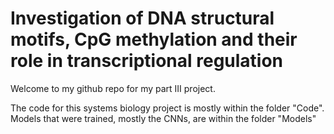 # Investigation of DNA structural motifs, CpG methylation and their role in transcriptional regulation

Welcome to my github repo for my part III project.

The code for this systems biology project is mostly within the folder "Code". Models that were trained, mostly the CNNs, are within the folder "Models"

